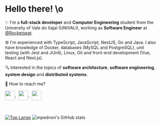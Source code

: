 # Hello there! \o

:sparkles: I'm a **full-stack developer** and **Computer Engineering** student from the University of Vale do Itajaí (UNIVALI), working as **Software Engineer** at <a href="https://github.com/Rocketseat">@Rocketseat</a>.

:gear: I'm experienced with TypeScript, JavaScript, NestJS, Go and Java. I also have knowledge of Docker, databases (MySQL and PostgreSQL), unit testing (with Jest and JUnit), Linux, Git and front-end development (Vue, React and Next.js).

:mag: Interested in the topics of **software architecture**, **software engineering**, **system design** and **distributed systems**.

:link: How to reach me?

<a href="https://www.linkedin.com/in/matheus-pedroni">
  <img src="https://cdn-icons-png.flaticon.com/512/174/174857.png" width="32" align="center" />
</a>&nbsp;
<a href="mailto:mpedroni77@gmail.com">
  <img src="https://logodownload.org/wp-content/uploads/2018/03/gmail-logo-2-1.png" width="32" align="center" />
</a>&nbsp;
<a href="https://twitter.com/_mpedroni">
  <img src="https://logodownload.org/wp-content/uploads/2014/09/twitter-logo-4.png" width="32" align="center" />
</a>

<br />
<br />
<br />

[![Top Langs](https://github-readme-stats.vercel.app/api/top-langs/?username=mpedroni&theme=dracula&hide_border=true&layout=compact)](https://github.com/mpedroni)
![mpedroni's GitHub stats](https://github-readme-stats.vercel.app/api?username=mpedroni&theme=dracula&hide_border=true&show_icons=true&custom_title=My%20GitHub%20Stats)
